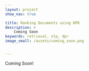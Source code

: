 ```yaml
---
layout: project
show_nav: true

title: Ranking Documents using DPR
description: >
    Coming Soon
keywords: retrieval, nlp, dpr
image_small: /assets/coming_soon.png


---
```


Coming Soon!